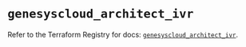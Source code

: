 # `genesyscloud_architect_ivr`

Refer to the Terraform Registry for docs: [`genesyscloud_architect_ivr`](https://registry.terraform.io/providers/mypurecloud/genesyscloud/1.70.0/docs/resources/architect_ivr).
